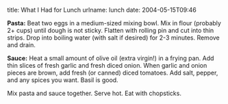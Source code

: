 title: What I Had for Lunch
urlname: lunch
date: 2004-05-15T09:46

__Pasta:__ Beat two eggs in a medium-sized mixing bowl. Mix in flour (probably 2+ cups) until dough is not sticky. Flatten with rolling pin and cut into thin strips. Drop into boiling water (with salt if desired) for 2-3 minutes. Remove and drain.

__Sauce:__ Heat a small amount of olive oil (extra virgin!) in a frying pan. Add thin slices of fresh garlic and fresh diced onion. When garlic and onion pieces are brown, add fresh (or canned) diced tomatoes. Add salt, pepper, and any spices you want. Basil is good.

Mix pasta and sauce together. Serve hot. Eat with chopsticks.